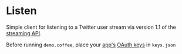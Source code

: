 # Listen

Simple client for listening to a Twitter user stream via version 1.1 of the
[streaming API](https://dev.twitter.com/docs/streaming-apis/streams/user).

Before running `demo.coffee`, place your [app's](https://dev.twitter.com/apps) [OAuth keys](https://dev.twitter.com/docs/auth/oauth/faq) in `keys.json`
